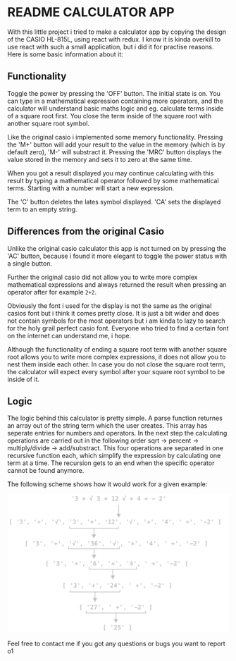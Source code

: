 # README CALCULATOR APP
With this little project i tried to make a calculator app by copying the design of the CASIO HL-815L, using react with redux. I know it is kinda overkill to use react with such a small application, but i did it for practise reasons. Here is some basic information about it:

## Functionality
Toggle the power by pressing the 'OFF' button. The initial state is on. You can type in a mathematical expression containing more operators, and the calculator will understand basic maths logic and eg. calculate terms inside of a square root first. You close the term inside of the square root with another square root symbol. 

Like the original casio i implemented some memory functionality. Pressing the 'M+' button will add your result to the value in the memory (which is by default zero), 'M-' will substract it. Pressing the 'MRC' button displays the value stored in the memory and sets it to zero at the same time.

When you got a result displayed you may continue calculating with this result by typing a mathematical operator followed by some mathematical terms. Starting with a number will start a new expression.

The 'C' button deletes the lates symbol displayed. 'CA' sets the displayed term to an empty string.

## Differences from the original Casio
Unlike the original casio calculator this app is not turned on by pressing the 'AC' button, because i found it more elegant to toggle the power status with a single button. 

Further the original casio did not allow you to write more complex mathematical expressions and always returned the result when pressing an operator after for example `2+2`.

Obviously the font i used for the display is not the same as the original casios font but i think it comes pretty close. It is just a bit wider and does not contain symbols for the most operators but i am kinda to lazy to search for the holy grail perfect casio font. Everyone who tried to find a certain font on the internet can understand me, i hope.

Although the functionality of ending a square root term with another square root allows you to write more complex expressions, it does not allow you to nest them inside each other. In case you do not close the square root term, the calculator will expect every symbol after your square root symbol to be inside of it.

## Logic
The logic behind this calculator is pretty simple. A parse function returnes an array out of the string term which the user creates. This array has seperate entries for numbers and operators. In the next step the calculating operations are carried out in the following order sqrt -> percent -> multiply/divide -> add/substract. This four operations are separated in one recursive function each, which simplify the expression by calculating one term at a time. The recursion gets to an end when the specific operator cannot be found anymore.

The following scheme shows how it would work for a given example:

![scheme](functionality.png)


Feel free to contact me if you got any questions or bugs you want to report o1

